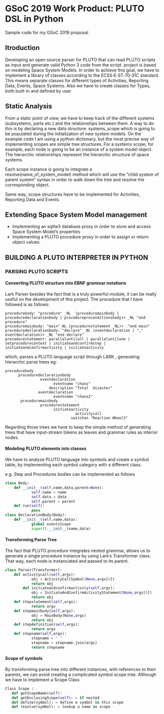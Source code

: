 # GSoC 2019 Work Product: PLUTO DSL in Python

Sample code for my GSoC 2019 proposal

## Itroduction 

Developing an open source parser for PLUTO that can read PLUTO scripts as input and generate valid Python 3 code from the script.
project is based on modeling Space System Models. In order to achieve this goal, we have to implement a library of classes according to the ECSS‐E‐ST‐70‐31C standard. This means separate classes for different types of Activities, Reporting Data, Events, Space Systems. Also we have to create classes for Types, both built-in and defined by user

## Static Analysis

From a static point of view, we have to keep track of the different systems (subsystems, parts etc.) and the relationships between them. A way to do this is by declaring a new data structure: systems_scope which is going to be populated during the initialization of new system models. On the example code I am using a python dictionary, but the most precise way of implementing scopes are simple tree structures. For a systems scope, for example, each node is going to be an instance of a system model object. The hierarchic relationships represent the hierarchic structure of space systems.

Each scope instance is going to integrate a resolve(name_of_system_model) method which will use the “child system of parent system” syntax in order to walk down the tree and resolve the corresponding object.   

Same way, scope structures have to be implemented for Activities, Reporting Data and Events.

## Extending Space System Model management

* Implementing an sqlite3 database proxy in order to store and access Space System Model’s properties
* Implementing a PLUTO procedure proxy in order to assign or return object values.

## BUILDING A PLUTO INTERPRETER IN PYTHON

### PARSING PLUTO SCRIPTS
#### Converting PLUTO structure into EBNF grammar notations
Lark Parser  besides the fact that is a truly powerful module, it can be really useful on the development of this project. The procedure that I have followed is as follows: 
```
procedurebody: "procedure" _NL  (proceduremainbody | proceduredeclarationbody | procedurepreconditionsbody)+ _NL "end procedure"
proceduremainbody: "main"_NL (procedurestatement _NL)+  "end main"
proceduredeclarationbody: "declare" _NL (eventdeclaration | "," eventdeclaration)+ _NL "end declare"
procedurestatement: paralleluntilall | paralleluntilone | setprocedurecontext | initiateandconfirmstep | initiateandconfirmactivity | initiateactivity
```
which, parses a PLUTO language script through LARK , generating hierarchic parse trees eg:

```
procedurebody
      proceduredeclarationbody
                eventdeclaration
                      eventname "chaos"
                    description "Total  disaster"                              
               eventdeclaration
                      eventname "chaos2"
       proceduremainbody
                procedurestatement
                      initiateactivity
                                activitycall
                              switchon "Reaction Wheel3"
```
Regarding those trees we have to keep the simple method of generating trees that have input-stream tokens as leaves and grammar rules as interior nodes.

#### Modeling PLUTO elements into classes

We have to analyze PLUTO language into symbols and create a symbol table, by implementing each symbol category with a different class.

e.g. Step and Procedures bodies can be implemented as follows

```python
class Body:
    def __init__(self,name,data,parent=None):
            self.name = name
            self.data = data
            self.parent = parent
    def run(self):
            pass
class DeclarationBody(Body):
    def __init__(self,name,data):
            global eventsScope
            super().__init__(name,data)
```
#### Transforming Parse Tree

The fact that PLUTO procedure integrates nested grammar, allows us to generate a single procedure instance by using Lark’s Transformer class. That way, each node is instanciated and passed to its parent. 

```python
class Parser(Transformer):
    def activitycall(self,args):
            obj = ActivityCallSymbol(None,args[0])
            return obj
        def initiateandconfirmactivity(self,args):
            obj = InitiateAndConfirmActivityStatement(None,args[0])
            return obj
    def stepstatement(self,args):
            return args
    def stepmainbody(self,args):
            obj = MainBody(None,args)
            return obj
    def stepdefinition(self,args):
            return args
    def stepname(self,args):
            stepname = " "
            stepname = stepname.join(args)
            return stepname
```

#### Scope of symbols

By transforming parse tree into different instances, with references to their parents, we can avoid creating a complicated symbol scope tree. 
Although we have to implement a Scope Class 

```python
Class Scope :
   def getScopeName(self):
   def getEnclosingScope(self): ← if nested
   def define(symbol): ← define a symbol in this scope
   def resolve(symbol): ← lookup a name in scope
```

